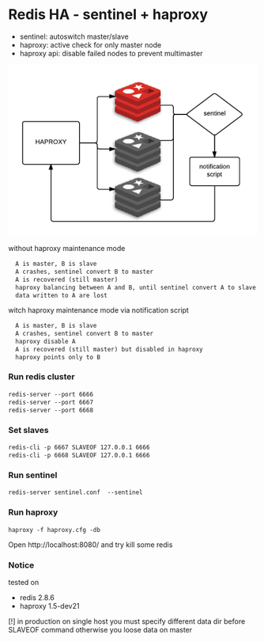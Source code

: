 # Redis HA - sentinel + haproxy

- sentinel: autoswitch master/slave
- haproxy: active check for only master node
- haproxy api: disable failed nodes to prevent multimaster

!["diagram"](diagram.png)

without haproxy maintenance mode
```
  A is master, B is slave
  A crashes, sentinel convert B to master
  A is recovered (still master)
  haproxy balancing between A and B, until sentinel convert A to slave
  data written to A are lost
```

witch haproxy maintenance mode via notification script
```
  A is master, B is slave
  A crashes, sentinel convert B to master
  haproxy disable A
  A is recovered (still master) but disabled in haproxy
  haproxy points only to B
```

### Run redis cluster
```
redis-server --port 6666
redis-server --port 6667
redis-server --port 6668
```

### Set slaves
```
redis-cli -p 6667 SLAVEOF 127.0.0.1 6666
redis-cli -p 6668 SLAVEOF 127.0.0.1 6666
```

### Run sentinel
```
redis-server sentinel.conf  --sentinel
```

### Run haproxy
```
haproxy -f haproxy.cfg -db
```

Open http://localhost:8080/ and try kill some redis


### Notice
tested on
- redis 2.8.6
- haproxy 1.5-dev21

[!] in production on single host you must specify different data dir before SLAVEOF command otherwise you loose data on master
